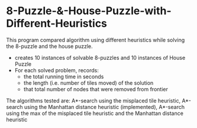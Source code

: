 # 8-Puzzle-&-House-Puzzle-with-Different-Heuristics

This program compared algorithm using different heuristics while solving the 8-puzzle and the house puzzle.
- creates 10 instances of solvable 8-puzzles and 10 instances of House Puzzle
- For each solved problem, records:
   - the total running time in seconds
   - the length (i.e. number of tiles moved) of the solution
   - that total number of nodes that were removed from frontier

The algorithms tested are:
A*-search using the misplaced tile heuristic,
A*-search using the Manhattan distance heuristic (implemented),
A*-search using the max of the misplaced tile heuristic and the Manhattan distance heuristic
